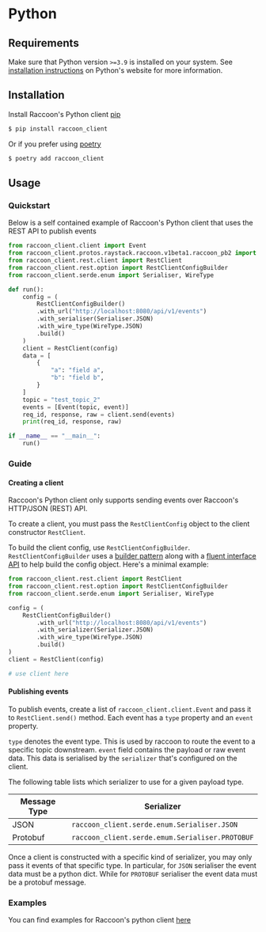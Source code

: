 # Python

## Requirements
Make sure that Python version `>=3.9` is installed on your system. See [installation instructions](https://docs.python.org/3.9/using/unix.html#getting-and-installing-the-latest-version-of-python) on Python's website for more information.

## Installation
Install Raccoon's Python client [pip](https://docs.python.org/3/installing/index.html)
```bash
$ pip install raccoon_client
```

Or if you prefer using [poetry](https://python-poetry.org/docs/)
```bash
$ poetry add raccoon_client
```
## Usage

### Quickstart

Below is a self contained example of Raccoon's Python client that uses the REST API to publish events

```python title="quickstart.py" showLineNumbers
from raccoon_client.client import Event
from raccoon_client.protos.raystack.raccoon.v1beta1.raccoon_pb2 import SendEventRequest
from raccoon_client.rest.client import RestClient
from raccoon_client.rest.option import RestClientConfigBuilder
from raccoon_client.serde.enum import Serialiser, WireType

def run():
    config = (
        RestClientConfigBuilder()
        .with_url("http://localhost:8080/api/v1/events")
        .with_serialiser(Serialiser.JSON)
        .with_wire_type(WireType.JSON)
        .build()
    )  
    client = RestClient(config)
    data = [
        {
            "a": "field a",
            "b": "field b",
        }
    ]
    topic = "test_topic_2"
    events = [Event(topic, event)]
    req_id, response, raw = client.send(events)
    print(req_id, response, raw)

if __name__ == "__main__":
    run()
```

### Guide

#### Creating a client

Raccoon's Python client only supports sending events over Raccoon's HTTP/JSON (REST) API.

To create a client, you must pass the `RestClientConfig` object to the client constructor `RestClient`.

To build the client config, use `RestClientConfigBuilder`. `RestClientConfigBuilder` uses a [builder pattern](https://en.wikipedia.org/wiki/Builder_pattern) along with a [fluent interface API](https://en.wikipedia.org/wiki/Fluent_interface) to help build the config object. Here's a minimal example:

```python
from raccoon_client.rest.client import RestClient
from raccoon_client.rest.option import RestClientConfigBuilder
from raccoon_client.serde.enum import Serialiser, WireType

config = (
    RestClientConfigBuilder()
        .with_url("http://localhost:8080/api/v1/events")
        .with_serializer(Serializer.JSON)
        .with_wire_type(WireType.JSON)
        .build()
)
client = RestClient(config)

# use client here
```
#### Publishing events

To publish events, create a list of `raccoon_client.client.Event` and pass it to `RestClient.send()` method. Each event has a `type` property and an `event` property.

`type` denotes the event type. This is used by raccoon to route the event to a specific topic downstream. `event` field contains the payload or raw event data. This data is serialised by the `serializer` that's configured on the client. 

The following table lists which serializer to use for a given payload type.

| Message Type | Serializer |
| --- | --- |
| JSON | `raccoon_client.serde.enum.Serialiser.JSON` |
| Protobuf | `raccoon_client.serde.emum.Serialiser.PROTOBUF`|

Once a client is constructed with a specific kind of serializer, you may only pass it events of that specific type. In particular, for `JSON` serialiser the event data must be a python dict. While for `PROTOBUF` serialiser the event data must be a protobuf message.

### Examples
You can find examples for Raccoon's python client [here](https://github.com/raystack/raccoon/blob/main/clients/python/examples/rest.py)